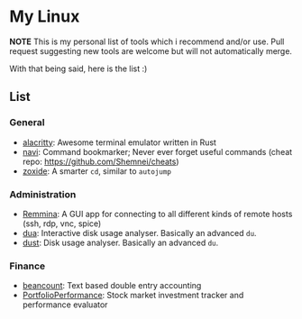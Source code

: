 # My Linux

__NOTE__ This is my personal list of tools which i recommend and/or use.
Pull request suggesting new tools are welcome but will not automatically merge.

With that being said, here is the list :)

## List

### General

- [alacritty](https://github.com/alacritty/alacritty): Awesome terminal emulator written in Rust
- [navi](https://github.com/denisidoro/navi): Command bookmarker; Never ever forget useful commands (cheat repo: <https://github.com/Shemnei/cheats>)
- [zoxide](https://github.com/ajeetdsouza/zoxide): A smarter `cd`, similar to `autojump`

### Administration

- [Remmina](https://gitlab.com/Remmina/Remmina): A GUI app for connecting to all different kinds of remote hosts (ssh, rdp, vnc, spice)
- [dua](https://github.com/Byron/dua-cli): Interactive disk usage analyser. Basically an advanced `du`.
- [dust](https://github.com/bootandy/dust): Disk usage analyser. Basically an advanced `du`.

### Finance

- [beancount](https://github.com/beancount/beancount): Text based double entry accounting
- [PortfolioPerformance](https://github.com/portfolio-performance/portfolio): Stock market investment tracker and performance evaluator
